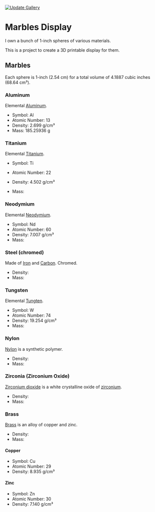 [![Update Gallery](https://github.com/docwhat/marbles-display/actions/workflows/openscad.yaml/badge.svg)](https://github.com/docwhat/marbles-display/actions/workflows/openscad.yaml)

# Marbles Display

I own a bunch of 1-inch spheres of various materials.

This is a project to create a 3D printable display for them.

## Marbles

Each sphere is 1-inch (2.54 cm) for a total volume of 4.1887 cubic inches (68.64 cm³).

### Aluminum

Elemental [Aluminum](https://en.wikipedia.org/wiki/Aluminium).

- Symbol: Al
- Atomic Number: 13
- Density: 2.699 g/cm³
- Mass: 185.25936 g

### Titanium

Elemental [Titanium](https://en.wikipedia.org/wiki/Titanium).

- Symbol: Ti
- Atomic Number: 22
- Density: 4.502 g/cm³

- Mass:

### Neodymium

Elemental [Neodymium](https://en.wikipedia.org/wiki/Neodymium).

- Symbol: Nd
- Atomic Number: 60
- Density: 7.007 g/cm³
- Mass:

### Steel (chromed)

Made of [Iron](https://en.wikipedia.org/wiki/Iron) and [Carbon](https://en.wikipedia.org/wiki/Carbon). Chromed.

- Density:
- Mass:

### Tungsten

Elemental [Tungten](https://en.wikipedia.org/wiki/Tungsten).

- Symbol: W
- Atomic Number: 74
- Density: 19.254 g/cm³
- Mass:

### Nylon

[Nylon](https://en.wikipedia.org/wiki/Nylon) is a synthetic polymer.

- Density:
- Mass:

### Zirconia (Zirconium Oxide)

[Zirconium dioxide](https://en.wikipedia.org/wiki/Zirconium_dioxide) is a white
crystalline oxide of [zirconium](https://en.wikipedia.org/wiki/Zirconium).

- Density:
- Mass:

### Brass

[Brass](https://en.wikipedia.org/wiki/Brass) is an alloy of copper and zinc.

- Density:
- Mass:

#### Copper

- Symbol: Cu
- Atomic Number: 29
- Density: 8.935 g/cm³

#### Zinc

- Symbol: Zn
- Atomic Number: 30
- Density: 7.140 g/cm³
